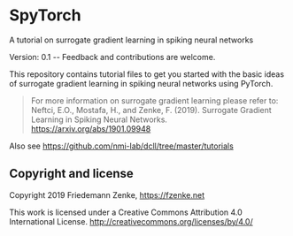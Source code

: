 # SpyTorch
A tutorial on surrogate gradient learning in spiking neural networks

Version: 0.1 -- Feedback and contributions are welcome.

This repository contains tutorial files to get you started with the basic ideas
of surrogate gradient learning in spiking neural networks using PyTorch. 

> For more information on surrogate gradient learning please refer to:
> Neftci, E.O., Mostafa, H., and Zenke, F. (2019). Surrogate Gradient Learning in Spiking Neural Networks. 
> https://arxiv.org/abs/1901.09948

Also see https://github.com/nmi-lab/dcll/tree/master/tutorials



## Copyright and license

Copyright 2019 Friedemann Zenke, https://fzenke.net

This work is licensed under a Creative Commons Attribution 4.0 International License.
http://creativecommons.org/licenses/by/4.0/
